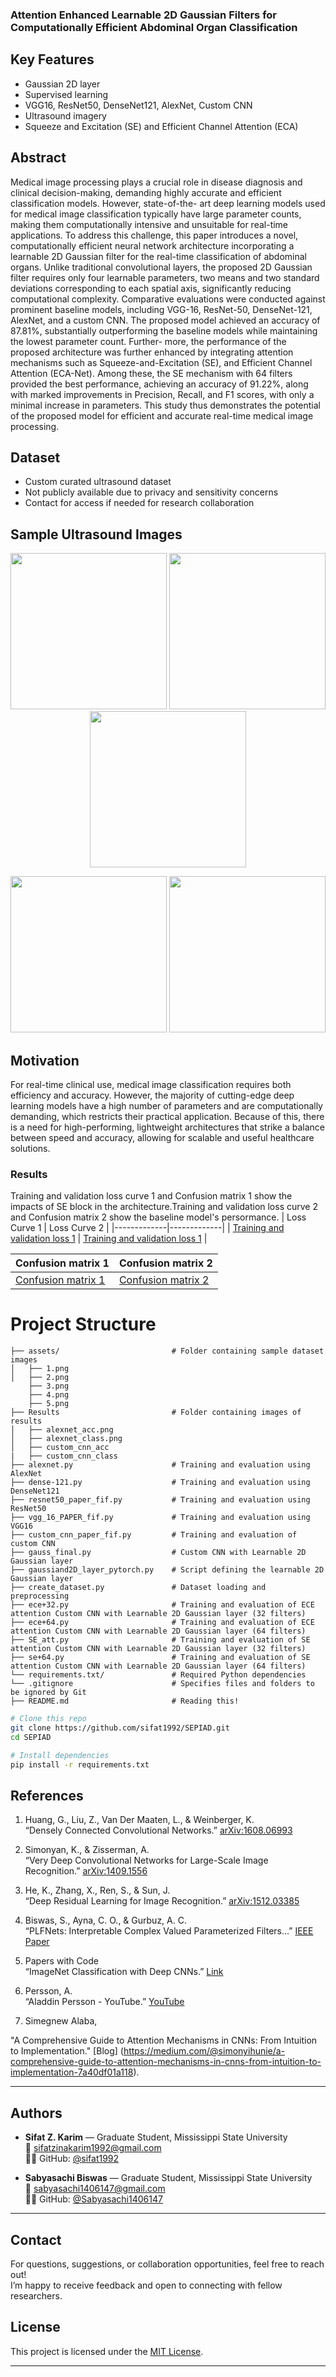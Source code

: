 ### Attention Enhanced Learnable 2D Gaussian Filters for Computationally Efficient Abdominal Organ Classification

## Key Features
- Gaussian 2D layer 
- Supervised learning 
- VGG16, ResNet50, DenseNet121, AlexNet, Custom CNN 
- Ultrasound imagery
- Squeeze and Excitation (SE) and Efficient Channel Attention (ECA)

## Abstract
Medical image processing plays a crucial role in disease diagnosis and clinical decision-making, demanding highly accurate and efficient classification models. However, state-of-the- art deep learning models used for medical image classification typically have large parameter counts, making them computationally intensive and unsuitable for real-time applications. To
address this challenge, this paper introduces a novel, computationally efficient neural network architecture incorporating a learnable 2D Gaussian filter for the real-time classification of abdominal organs. Unlike traditional convolutional layers, the proposed 2D Gaussian filter requires only four learnable parameters, two means and two standard deviations corresponding to
each spatial axis, significantly reducing computational complexity. Comparative evaluations were conducted against prominent baseline models, including VGG-16, ResNet-50, DenseNet-121, AlexNet, and a custom CNN. The proposed model achieved an accuracy of 87.81%, substantially outperforming the baseline models while maintaining the lowest parameter count. Further-
more, the performance of the proposed architecture was further enhanced by integrating attention mechanisms such as Squeeze-and-Excitation (SE), and Efficient Channel Attention (ECA-Net). Among these, the SE mechanism with 64 filters provided the best performance, achieving an accuracy of 91.22%, along with marked improvements in Precision, Recall, and F1 scores,
with only a minimal increase in parameters. This study thus demonstrates the potential of the proposed model for efficient and accurate real-time medical image processing.


## Dataset
- Custom curated ultrasound dataset  
- Not publicly available due to privacy and sensitivity concerns  
- Contact for access if needed for research collaboration

##  Sample Ultrasound Images

<p align="center">
  <img src="assets/1.jpg" width="250" />
  <img src="assets/2.jpg" width="250" />
  <img src="assets/3.jpg" width="250" />
</p>

<p align="center">
  <img src="assets/4.jpg" width="250" />
  <img src="assets/5.jpg" width="250" />
</p>


## Motivation
For real-time clinical use, medical image classification requires both efficiency and accuracy. However, the majority of cutting-edge deep learning models have a high number of parameters and are computationally demanding, which restricts their practical application. Because of this, there is a need for high-performing, lightweight architectures that strike a balance between speed and accuracy, allowing for scalable and useful healthcare solutions.


### Results
Training and validation loss curve 1 and Confusion matrix 1 show the impacts of SE block in the architecture.Training and validation loss curve 2 and Confusion matrix 2 show the baseline model's persormance.
| Loss Curve 1 | Loss Curve 2 |
|-------------|-------------|
| [Training and validation loss 1](Results/stv-2.png) | [Training and validation loss 1](Results/gse.png) |

| Confusion matrix 1  | Confusion matrix 2  |
|-------------|-------------|
| [Confusion matrix 1](Results/sc.png) | [Confusion matrix 2](Results/gsec.png) |



# Project Structure

```
├── assets/                         # Folder containing sample dataset images
│   ├── 1.png
│   ├── 2.png
    ├── 3.png
    ├── 4.png
    ├── 5.png
├── Results                         # Folder containing images of results
│   ├── alexnet_acc.png
│   ├── alexnet_class.png
│   ├── custom_cnn_acc
|   ├── custom_cnn_class
├── alexnet.py                      # Training and evaluation using AlexNet
├── dense-121.py                    # Training and evaluation using DenseNet121
├── resnet50_paper_fif.py           # Training and evaluation using ResNet50
├── vgg_16_PAPER_fif.py             # Training and evaluation using VGG16
├── custom_cnn_paper_fif.py         # Training and evaluation of custom CNN
├── gauss_final.py                  # Custom CNN with Learnable 2D Gaussian layer
├── gaussiand2D_layer_pytorch.py    # Script defining the learnable 2D Gaussian layer
├── create_dataset.py               # Dataset loading and preprocessing
├── ece+32.py                       # Training and evaluation of ECE attention Custom CNN with Learnable 2D Gaussian layer (32 filters)
├── ece+64.py                       # Training and evaluation of ECE attention Custom CNN with Learnable 2D Gaussian layer (64 filters)
├── SE_att.py                       # Training and evaluation of SE attention Custom CNN with Learnable 2D Gaussian layer (32 filters)
├── se+64.py                        # Training and evaluation of SE attention Custom CNN with Learnable 2D Gaussian layer (64 filters)       
└── requirements.txt/               # Required Python dependencies
└── .gitignore                      # Specifies files and folders to be ignored by Git
├── README.md                       # Reading this!

```       



```bash
# Clone this repo
git clone https://github.com/sifat1992/SEPIAD.git
cd SEPIAD

# Install dependencies
pip install -r requirements.txt
```

## References

1. Huang, G., Liu, Z., Van Der Maaten, L., & Weinberger, K.  
   “Densely Connected Convolutional Networks.” [arXiv:1608.06993](https://arxiv.org/pdf/1608.06993)

2. Simonyan, K., & Zisserman, A.  
   “Very Deep Convolutional Networks for Large-Scale Image Recognition.” [arXiv:1409.1556](https://arxiv.org/pdf/1409.1556)

3. He, K., Zhang, X., Ren, S., & Sun, J.  
   “Deep Residual Learning for Image Recognition.” [arXiv:1512.03385](https://arxiv.org/pdf/1512.03385)

4. Biswas, S., Ayna, C. O., & Gurbuz, A. C.  
   “PLFNets: Interpretable Complex Valued Parameterized Filters...” [IEEE Paper](https://doi.org/10.1109/trs.2024.3486183)

5. Papers with Code  
   “ImageNet Classification with Deep CNNs.” [Link](https://paperswithcode.com/paper/imagenet-classification-with-deep)

6. Persson, A.  
   “Aladdin Persson - YouTube.” [YouTube](https://www.youtube.com/@AladdinPersson)

7. Simegnew Alaba,

  "A Comprehensive Guide to Attention Mechanisms in CNNs: From Intuition to Implementation." [Blog] (https://medium.com/@simonyihunie/a-comprehensive-guide-to-attention-mechanisms-in-cnns-from-intuition-to-implementation-7a40df01a118).

---


## Authors

- **Sifat Z. Karim** — Graduate Student, Mississippi State University  
  📧 [sifatzinakarim1992@gmail.com](mailto:sifatzinakarim1992@gmail.com)  
  🧑‍💻 GitHub: [@sifat1992](https://github.com/sifat1992)

- **Sabyasachi Biswas** — Graduate Student, Mississippi State University  
  📧 [sabyasachi1406147@gmail.com](mailto:sabyasachi1406147@gmail.com)  
  🧑‍💻 GitHub: [@Sabyasachi1406147](https://github.com/Sabyasachi1406147)
---

## Contact

For questions, suggestions, or collaboration opportunities, feel free to reach out!  
I’m happy to receive feedback and open to connecting with fellow researchers.

## License
This project is licensed under the [MIT License](LICENSE).


---



